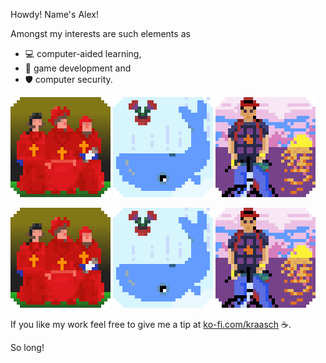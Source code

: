 
Howdy! Name's Alex!

Amongst my interests are such elements as 

 - 💻 computer-aided learning,
 - 🎲 game development and
 - 🛡️ computer security.

![NobodyExpects](./data/spanish-inq_v00.gif) ![FourtyTwo](./data/whale+petunia_v00.gif) ![Kintaro](./data/kintaro_v00.gif)

[![NobodyExpects](./data/spanish-inq_v00.gif 'Spanish Inq.')](https://www.youtube.com/watch?v=D5Df191WJ3o)
[![FourtyTwo](./data/whale+petunia_v00.gif 'Whale and Petunia')](https://www.youtube.com/watch?v=THSY7-CxKnQ)
[![Kintaro](./data/kintaro_v00.gif 'Kintaro Oe')](https://www.youtube.com/watch?v=wPXk_rcrUjY)

If you like my work feel free to give me a tip at [ko-fi.com/kraasch](https://ko-fi.com/kraasch) ☕.

So long!
